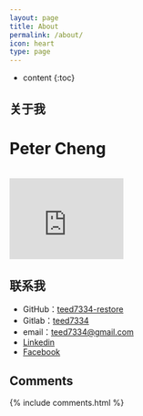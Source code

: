 ```yaml
---
layout: page
title: About
permalink: /about/
icon: heart
type: page
---
```


* content
{:toc}

## 关于我

# Peter Cheng
<br />
<iframe src="https://githubbadge.appspot.com/teed7334-restore?s=1" style="border: 0;height: 142px;width: 200px;overflow: hidden;" frameBorder="0"></iframe>

## 联系我

* GitHub：[teed7334-restore](https://github.com/teed7334-restore)
* Gitlab：[teed7334](https://gitlab.com/teed7334)
* email：teed7334@gmail.com
* [Linkedin](https://www.linkedin.com/in/teed7334/)
* [Facebook](https://www.facebook.com/teed7334)

## Comments

{% include comments.html %}

